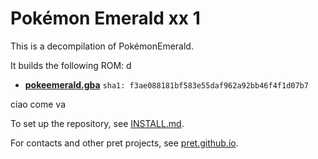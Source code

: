 # Pokémon Emerald xx 1

This is a decompilation of PokémonEmerald.

It builds the following ROM: d

* [**pokeemerald.gba**](https://datomatic.no-intro.org/index.php?page=show_record&s=23&n=1961) `sha1: f3ae088181bf583e55daf962a92bb46f4f1d07b7`


ciao come va


To set up the repository, see [INSTALL.md](INSTALL.md).

For contacts and other pret projects, see [pret.github.io](https://pret.github.io/).
